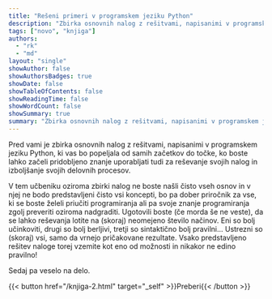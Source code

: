 ```yaml
---
title: "Rešeni primeri v programskem jeziku Python"
description: "Zbirka osnovnih nalog z rešitvami, napisanimi v programskem jeziku Python, ki vas bo popeljala od samih začetkov do točke, ko boste lahko začeli pridobljeno znanje uporabljati tudi za reševanje svojih nalog in izboljšanje svojih delovnih procesov."
tags: ["novo", "knjiga"]
authors:
  - "rk"
  - "md"
layout: "single"
showAuthor: false
showAuthorsBadges: true
showDate: false
showTableOfContents: false
showReadingTime: false
showWordCount: false
showSummary: true
summary: "Zbirka osnovnih nalog z rešitvami, napisanimi v programskem jeziku Python, ki vas bo popeljala od samih začetkov do točke, ko boste lahko začeli pridobljeno znanje uporabljati tudi za reševanje svojih nalog in izboljšanje svojih delovnih procesov."
---
```


Pred vami je zbirka osnovnih nalog z rešitvami, napisanimi v programskem jeziku Python, ki vas bo popeljala od samih začetkov do točke, ko boste lahko začeli pridobljeno znanje uporabljati tudi za reševanje svojih nalog in izboljšanje svojih delovnih procesov.

V tem učbeniku oziroma zbirki nalog ne boste našli čisto vseh osnov in v njej ne bodo predstavljeni čisto vsi koncepti, bo pa dober priročnik za vse, ki se boste želeli priučiti programiranja ali pa svoje znanje programiranja zgolj preveriti oziroma nadgraditi. Ugotovili boste (če morda še ne veste), da se lahko reševanja lotite na (skoraj) neomejeno število načinov. Eni so bolj učinkoviti, drugi so bolj berljivi, tretji so sintaktično bolj pravilni... Ustrezni so (skoraj) vsi, samo da vrnejo pričakovane rezultate. Vsako predstavljeno rešitev naloge torej vzemite kot eno od možnosti in nikakor ne edino pravilno!

Sedaj pa veselo na delo.

<div class="flex space-x-4 ...">
{{< button href="/knjiga-2.html" target="_self" >}}Preberi{{< /button >}}
<!-- {{< button href="/knjiga-2.html" target="_self" >}}PDF{{< /button >}} -->
</div>
